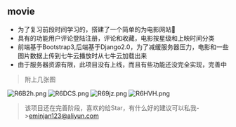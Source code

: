 ## movie
* 为了复习前段时间学习的，搭建了一个简单的为电影网站🎏
* 具有的功能用户评论登陆注册，评论和收藏，电影按星级和上映时间分类
* 前端基于Bootstrap3,后端基于Django2.0，为了减缓服务器压力，电影和一些图片数据上传到七牛云播放时从七牛云加载出来
* 由于服务器资源有限，此项目没有上线，而且有些功能还没完全实现，完善中
> 附上几张图

![R6B2h.png](https://s1.ax2x.com/2018/06/08/R6B2h.png)
![R6DCS.png](https://s1.ax2x.com/2018/06/08/R6DCS.png)
![R69jz.png](https://s1.ax2x.com/2018/06/08/R69jz.png)
![R6HVH.png](https://s1.ax2x.com/2018/06/08/R6HVH.png)

> 该项目还在完善阶段，喜欢的给Star，有什么好的建议可以私我->eminjan123@aliyun.com
